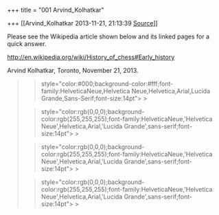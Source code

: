 +++
title = "001 Arvind_Kolhatkar"

+++
[[Arvind_Kolhatkar	2013-11-21, 21:13:39 [Source](https://groups.google.com/g/samskrita/c/cDllzCjRYls)]]



Please see the Wikipedia article shown below and its linked pages for a quick answer.

  

<http://en.wikipedia.org/wiki/History_of_chess#Early_history>

  

Arvind Kolhatkar, Toronto, November 21, 2013.

> 
> >  style="color:#000;background-color:#fff;font-family:HelveticaNeue,Helvetica Neue,Helvetica,Arial,Lucida Grande,Sans-Serif;font-size:14pt"> >
> 
> > 
> >  style="color:rgb(0,0,0);background-color:rgb(255,255,255);font-family:HelveticaNeue,'Helvetica Neue',Helvetica,Arial,'Lucida Grande',sans-serif;font-size:14pt"> >
> 
> > 
> >  style="color:rgb(0,0,0);background-color:rgb(255,255,255);font-family:HelveticaNeue,'Helvetica Neue',Helvetica,Arial,'Lucida Grande',sans-serif;font-size:14pt"> >
> 
> > 
> >  style="color:rgb(0,0,0);background-color:rgb(255,255,255);font-family:HelveticaNeue,'Helvetica Neue',Helvetica,Arial,'Lucida Grande',sans-serif;font-size:14pt"> >
> 
> > 
> > 
> > 
> > 
> > 
> > 
> > 
> > 
> > 
> > 

